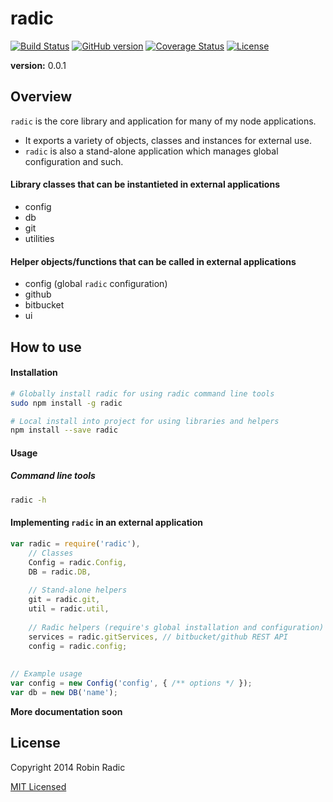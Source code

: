radic
=============
[![Build Status](https://travis-ci.org/RobinRadic/node-radic.svg?branch=master)](http://travis-ci.org/RobinRadic/node-radic)
[![GitHub version](https://badge.fury.io/gh/robinradic%2Fnode-radic.svg)](http://badge.fury.io/gh/robinradic%2Fnode-radic)
[![Coverage Status](https://img.shields.io/coveralls/robinradic/node-radic.svg)](https://coveralls.io/r/robinradic/node-radic?branch=master)
[![License](http://img.shields.io/badge/license-MIT-blue.svg)](http://radic.mit-license.org)

**version:** 0.0.1

## Overview
`radic` is the core library and application for many of my node applications.
 
- It exports a variety of objects, classes and instances for external use.   
- `radic` is also a stand-alone application which manages global configuration and such.
  
  
#### Library classes that can be instantieted in external applications 
- config
- db
- git
- utilities
  
  
#### Helper objects/functions that can be called in external applications
- config (global `radic` configuration)
- github
- bitbucket
- ui
  
  
## How to use
#### Installation
```bash
# Globally install radic for using radic command line tools
sudo npm install -g radic

# Local install into project for using libraries and helpers
npm install --save radic
```
  
  
#### Usage
##### Command line tools
```bash
radic -h
```
  
#### Implementing `radic` in an external application
```javascript
var radic = require('radic'),
    // Classes
    Config = radic.Config,
    DB = radic.DB,
    
    // Stand-alone helpers
    git = radic.git,
    util = radic.util,
    
    // Radic helpers (require's global installation and configuration)
    services = radic.gitServices, // bitbucket/github REST API 
    config = radic.config;   
 
 
// Example usage
var config = new Config('config', { /** options */ });
var db = new DB('name');
```
 
**More documentation soon**

## License
Copyright 2014 Robin Radic 

[MIT Licensed](http://radic.mit-license.org)

